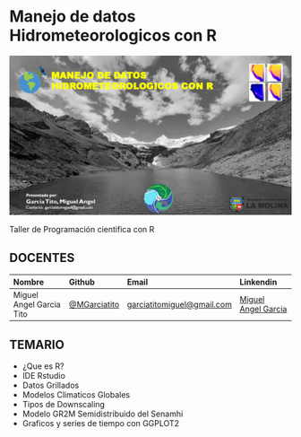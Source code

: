 # Manejo de datos Hidrometeorologicos con R
<img src= "https://github.com/Mgarciatito/Manejo_datos_hidrometeorologicos_Nexus/blob/master/Textos/logo.png" width = "900">


Taller de Programación cientifica con R

## DOCENTES
| Nombre                  | Github        |  Email         | Linkendin |
|:--------------------    |:--------------| :--------------| :---------|
| Miguel Angel Garcia Tito | [@MGarciatito](https://github.com/Mgarciatito)| garciatitomiguel@gmail.com | [Miguel Angel Garcia](https://www.linkedin.com/in/garciatitomiguelangel/)|

## TEMARIO
- ¿Que es R?
- IDE Rstudio
- Datos Grillados 
- Modelos Climaticos Globales
- Tipos de Downscaling
- Modelo GR2M Semidistribuido del Senamhi
- Graficos y series de tiempo con GGPLOT2
